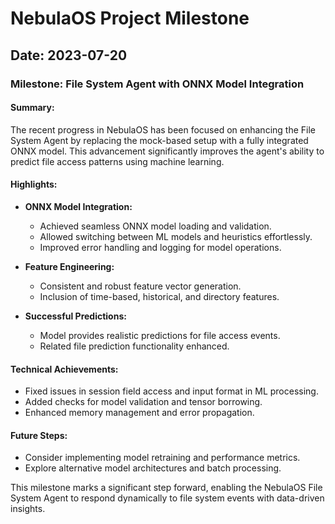 # NebulaOS Project Milestone

## Date: 2023-07-20

### Milestone: File System Agent with ONNX Model Integration

#### Summary:
The recent progress in NebulaOS has been focused on enhancing the File System Agent by replacing the mock-based setup with a fully integrated ONNX model. This advancement significantly improves the agent's ability to predict file access patterns using machine learning.

#### Highlights:
- **ONNX Model Integration:**
  - Achieved seamless ONNX model loading and validation.
  - Allowed switching between ML models and heuristics effortlessly.
  - Improved error handling and logging for model operations.

- **Feature Engineering:**
  - Consistent and robust feature vector generation.
  - Inclusion of time-based, historical, and directory features.

- **Successful Predictions:**
  - Model provides realistic predictions for file access events.
  - Related file prediction functionality enhanced.

#### Technical Achievements:
- Fixed issues in session field access and input format in ML processing.
- Added checks for model validation and tensor borrowing.
- Enhanced memory management and error propagation.

#### Future Steps:
- Consider implementing model retraining and performance metrics.
- Explore alternative model architectures and batch processing.

This milestone marks a significant step forward, enabling the NebulaOS File System Agent to respond dynamically to file system events with data-driven insights.

